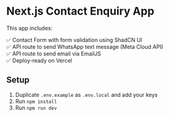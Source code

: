 
# Next.js Contact Enquiry App

This app includes:

✅ Contact Form with form validation using ShadCN UI  
✅ API route to send WhatsApp text message (Meta Cloud API)  
✅ API route to send email via EmailJS  
✅ Deploy-ready on Vercel

## Setup

1. Duplicate `.env.example` as `.env.local` and add your keys
2. Run `npm install`
3. Run `npm run dev`
